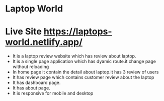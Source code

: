 # Laptop World
# Live Site https://laptops-world.netlify.app/

* It is a laptop review website which has review about laptop.
* It is a single page application which has dyamic route.it change page without reloading
* In home page it contain the detail about laptop.it has 3 review of users 
* It has review page which contains customer review about the laptop 
* It has dashboard page.
* It has about page.
* It is responsive for mobile and desktop
